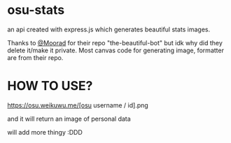 # osu-stats
an api created with express.js which generates beautiful stats images.

Thanks to [@Moorad](https://github.com/Moorad/) for their repo "the-beautiful-bot" but idk why did they delete it/make it private.
Most canvas code for generating image, formatter are from their repo.

# HOW TO USE?

https://osu.weikuwu.me/[osu username / id].png

and it will return an image of personal data

will add more thingy :DDD
